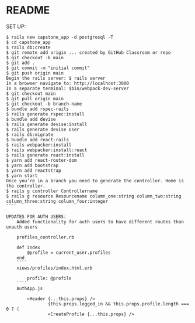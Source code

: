 # README
SET UP:
``````
$ rails new capstone_app -d postgresql -T
$ cd capstone_app
$ rails db:create
$ git remote add origin ... created by GitHub Classroom or repo
$ git checkout -b main
$ git add .
$ git commit -m "initial commit"
$ git push origin main
Begin the rails server: $ rails server
In a browser navigate to: http://localhost:3000
In a separate terminal: $bin/webpack-dev-server
$ git checkout main
$ git pull origin main
$ git checkout -b branch-name
$ bundle add rspec-rails
$ rails generate rspec:install
$ bundle add devise
$ rails generate devise:install
$ rails generate devise User
$ rails db:migrate
$ bundle add react-rails
$ rails webpacker:install
$ rails webpacker:install:react
$ rails generate react:install
$ yarn add react-router-dom
$ yarn add bootstrap
$ yarn add reactstrap
$ yarn start
Once you’re in a branch you need to generate the controller. Home is the controller.
$ rails g controller Controllername
$ rails g resource Resourcename column_one:string column_two:string column_three:string column_four:integer
````

UPDATES FOR AUTH USERS:
    Added functionality for auth users to have different routes than unauth users

    profiles_controller.rb

    def index
        @profile = current_user.profiles
    end
    ````
    views/profiles/index.html.erb

        profile: @profile
    ````   
    AuthApp.js    

        <Header {...this.props} />
                {this.props.logged_in && this.props.profile.length === 0 ? (
                <CreateProfile {...this.props} />
  





